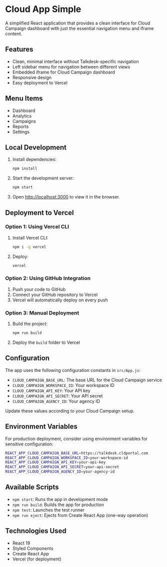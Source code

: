 # Cloud App Simple

A simplified React application that provides a clean interface for Cloud Campaign dashboard with just the essential navigation menu and iframe content.

## Features

- Clean, minimal interface without Talkdesk-specific navigation
- Left sidebar menu for navigation between different views
- Embedded iframe for Cloud Campaign dashboard
- Responsive design
- Easy deployment to Vercel

## Menu Items

- Dashboard
- Analytics
- Campaigns
- Reports
- Settings

## Local Development

1. Install dependencies:
   ```bash
   npm install
   ```

2. Start the development server:
   ```bash
   npm start
   ```

3. Open [http://localhost:3000](http://localhost:3000) to view it in the browser.

## Deployment to Vercel

### Option 1: Using Vercel CLI

1. Install Vercel CLI:
   ```bash
   npm i -g vercel
   ```

2. Deploy:
   ```bash
   vercel
   ```

### Option 2: Using GitHub Integration

1. Push your code to GitHub
2. Connect your GitHub repository to Vercel
3. Vercel will automatically deploy on every push

### Option 3: Manual Deployment

1. Build the project:
   ```bash
   npm run build
   ```

2. Deploy the `build` folder to Vercel

## Configuration

The app uses the following configuration constants in `src/App.js`:

- `CLOUD_CAMPAIGN_BASE_URL`: The base URL for the Cloud Campaign service
- `CLOUD_CAMPAIGN_WORKSPACE_ID`: Your workspace ID
- `CLOUD_CAMPAIGN_API_KEY`: Your API key
- `CLOUD_CAMPAIGN_API_SECRET`: Your API secret
- `CLOUD_CAMPAIGN_AGENCY_ID`: Your agency ID

Update these values according to your Cloud Campaign setup.

## Environment Variables

For production deployment, consider using environment variables for sensitive configuration:

```bash
REACT_APP_CLOUD_CAMPAIGN_BASE_URL=https://talkdesk.cldportal.com
REACT_APP_CLOUD_CAMPAIGN_WORKSPACE_ID=your-workspace-id
REACT_APP_CLOUD_CAMPAIGN_API_KEY=your-api-key
REACT_APP_CLOUD_CAMPAIGN_API_SECRET=your-api-secret
REACT_APP_CLOUD_CAMPAIGN_AGENCY_ID=your-agency-id
```

## Available Scripts

- `npm start`: Runs the app in development mode
- `npm run build`: Builds the app for production
- `npm test`: Launches the test runner
- `npm run eject`: Ejects from Create React App (one-way operation)

## Technologies Used

- React 19
- Styled Components
- Create React App
- Vercel (for deployment)
